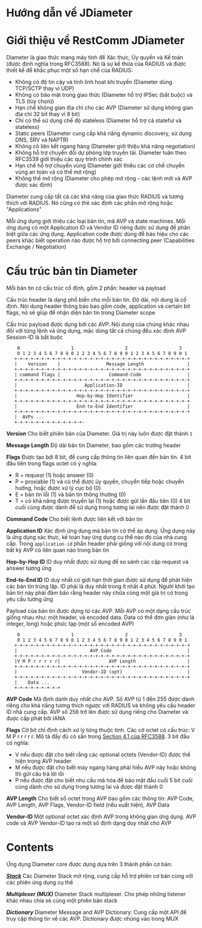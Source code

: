 # Hướng dẫn về JDiameter

# Giới thiệu về RestComm JDiameter

Diameter là giao thức mạng máy tính để Xác thực, Ủy quyền và Kế toán (được định nghĩa trong RFC3588). Nó là sự kế thừa của RADIUS và được thiết kế để khắc phục một số hạn chế của RADIUS:
- Không có độ tin cậy và tính linh hoat khi truyền (Diameter dùng TCP/SCTP thay vì UDP)
- Không có bảo mật trong giao thức (Diameter hỗ trợ IPSec (bắt buộc) và TLS (tùy chọn))
- Hạn chế không gian địa chỉ cho các AVP (Diameter sử dụng không gian địa chỉ 32 bit thay vì 8 bit)
- Chỉ có thể sử dụng chế độ stateless (Diameter hỗ trợ cả stateful và stateless)
- Static peers (Diameter cung cấp khả năng dynamic discovery, sử dụng DNS, SRV và NAPTR)
- Không có liên kết ngang hàng (Diameter giới thiệu khả năng negotiation)
- Không hỗ trợ chuyển đổi dự phòng lớp truyền tải. Diameter tuân theo RFC3539 giới thiệu các quy trình chính xác
- Hạn chế hỗ trợ chuyển vùng (Diameter giới thiệu các cơ chế chuyển vùng an toàn và có thể mở rộng)
- Không thể mở rộng (Diameter cho phép mở rộng - các lệnh mới và AVP được xác định)

Diameter cung cấp tất cả các khả năng của giao thức RADIUS và tương thích với RADIUS. Nó cũng có thẻ xác định các phần mở rộng hoặc "Applications"

Mỗi ứng dụng giới thiệu các loại bản tin, mã AVP và state machines. Mỗi ứng dụng có một Application ID và Vendor ID riêng được sử dụng để phân biệt giữa các ứng dụng. Application code được dùng để báo hiệu cho các peers khác biết operation nào được hỗ trợ bởi connecting peer (Capabilities Exchange / Negotiation)

# Cấu trúc bản tin Diameter

Mỗi bản tin có cấu trúc cố định, gồm 2 phần: header và payload

Cấu trúc header là dạng phổ biến cho mỗi bản tin. Độ dài, nội dung là cố định. Nội dung header thông báo bao gồm code, application và certain bit flags, nó sẽ giúp để nhận diện bản tin trong Diameter scope

Cấu trúc payload được dựng bởi các AVP. Nội dung của chúng khác nhau đối với từng lệnh và ứng dụng, mặc dùng tất cả chúng đều xác định AVP Session-ID là bắt buộc
```
    0                   1                   2                   3
    0 1 2 3 4 5 6 7 8 9 0 1 2 3 4 5 6 7 8 9 0 1 2 3 4 5 6 7 8 9 0 1
   +-+-+-+-+-+-+-+-+-+-+-+-+-+-+-+-+-+-+-+-+-+-+-+-+-+-+-+-+-+-+-+-+
   |    Version    |                 Message Length                |
   +-+-+-+-+-+-+-+-+-+-+-+-+-+-+-+-+-+-+-+-+-+-+-+-+-+-+-+-+-+-+-+-+
   | command flags |                  Command-Code                 |
   +-+-+-+-+-+-+-+-+-+-+-+-+-+-+-+-+-+-+-+-+-+-+-+-+-+-+-+-+-+-+-+-+
   |                         Application-ID                        |
   +-+-+-+-+-+-+-+-+-+-+-+-+-+-+-+-+-+-+-+-+-+-+-+-+-+-+-+-+-+-+-+-+
   |                      Hop-by-Hop Identifier                    |
   +-+-+-+-+-+-+-+-+-+-+-+-+-+-+-+-+-+-+-+-+-+-+-+-+-+-+-+-+-+-+-+-+
   |                      End-to-End Identifier                    |
   +-+-+-+-+-+-+-+-+-+-+-+-+-+-+-+-+-+-+-+-+-+-+-+-+-+-+-+-+-+-+-+-+
   |  AVPs ...
   +-+-+-+-+-+-+-+-+-+-+-+-+-
```
**Version** Cho biết phiên bản của Diameter. Giá trị này luôn được đặt thành `1`

**Message Length** Độ dài bản tin Diameter, bao gồm các trường header

**Flags** Được tạo bởi 8 bit, để cung cấp thông tin liên quan đến bản tin. 4 bit đầu tiên trong flags octet có ý nghĩa:
- R = request (1) hoặc answer (0)
- P = proxiable (1) và có thể được ủy quyền, chuyển tiếp hoặc chuyển hướng, hoặc được xử lý cục bộ (0)
- E = bản tin lỗi (1) và bản tin thông thường (0)
- T = có khả năng được truyền lại (1) hoặc được gửi lần đầu tiên (0)
4 bit cuối cùng được dành để sử dụng trong tương lai nên được đặt thành 0

**Command Code** Cho biết lệnh được liên kết với bản tin

**Application ID** Xác định ứng dụng mà bản tin có thể áp dụng. Ứng dụng này là ứng dụng xác thực, kế toán hay ứng dụng cụ thể nào đó của nhà cung cấp. Trong `application-id` phần header phải giống với nội dung có trong bất kỳ AVP có liên quan nào trong bản tin

**Hop-by-Hop ID** ID duy nhất được sử dụng để so sánh các cặp request và answer tương ứng

**End-to-End ID** ID duy nhất có giới hạn thời gian được sử dụng để phát hiện các bản tin trùng lặp. ID phải là duy nhất trong ít nhất 4 phút. Người khởi tạo bản tin này phải đảm bảo rằng header này chứa cùng một giá trị có trong yêu cầu tương ứng

Payload của bản tin được dựng từ các AVP. Mỗi AVP có một dạng cấu trúc giống nhau như: một header, và encoded data. Data có thể đơn giản (như là integer, long) hoặc phức tạp (một số encoded AVP)
```
    0                   1                   2                   3
    0 1 2 3 4 5 6 7 8 9 0 1 2 3 4 5 6 7 8 9 0 1 2 3 4 5 6 7 8 9 0 1
   +-+-+-+-+-+-+-+-+-+-+-+-+-+-+-+-+-+-+-+-+-+-+-+-+-+-+-+-+-+-+-+-+
   |                           AVP Code                            |
   +-+-+-+-+-+-+-+-+-+-+-+-+-+-+-+-+-+-+-+-+-+-+-+-+-+-+-+-+-+-+-+-+
   |V M P r r r r r|                  AVP Length                   |
   +-+-+-+-+-+-+-+-+-+-+-+-+-+-+-+-+-+-+-+-+-+-+-+-+-+-+-+-+-+-+-+-+
   |                        Vendor-ID (opt)                        |
   +-+-+-+-+-+-+-+-+-+-+-+-+-+-+-+-+-+-+-+-+-+-+-+-+-+-+-+-+-+-+-+-+
   |    Data ...
   +-+-+-+-+-+-+-+-+
```
**AVP Code** Mã định danh duy nhất cho AVP. Số AVP từ 1 đến 255 được dành riêng cho khả năng tương thích ngược với RADIUS và không yêu cầu header ID nhà cung cấp. AVP số 256 trở lên được sử dụng riêng cho Diameter và được cấp phát bởi IANA

**Flags** Cờ bit chỉ định cách xử lý từng thuộc tính. Các cờ octet có cấu trúc: V M P r r r r r. Mô tả đầy đủ có sẵn trong [Section 4.1 của RFC3588](https://www.rfc-editor.org/rfc/rfc3588#section-4.1). 3 bit đầu có nghĩa:
- V nếu được đặt cho biết rằng các optional octets (Vendor-ID) được thể hiện trong AVP header
- M nếu được đặt cho biết máy ngang hàng phải hiểu AVP này hoặc không thì gửi câu trả lời lỗi
- P nếu được đặt cho biết nhu cầu mã hóa để bảo mật đầu cuối
5 bit cuối cùng dành cho sử dụng trong tương lai và được đặt thành 0

**AVP Length** Cho biết số octet trong AVP bao gồm các thông tin: AVP Code, AVP Length, AVP Flags, Vendor-ID field (nếu xuất hiện), AVP Data

**Vendor-ID** Một optional octet xác định AVP trong không gian ứng dụng. AVP code và AVP Vendor-ID tạo ra một số định dạng duy nhất cho AVP

# Contents

Ứng dụng Diameter core được dựng dựa trên 3 thành phần cơ bản:

[***Stack***](https://github.com/maduc238/open5gs-docker/blob/main/jDiameter/guide_2_stack.md) Các Diameter Stack mở rộng, cung cấp hỗ trợ phiên cơ bản cùng với các phiên ứng dụng cụ thể

***Multiplexer (MUX)*** Diameter Stack multiplexer. Cho phép những listener khác nhau chia sẻ cùng một phiên bản stack

***Dictionary*** Diameter Message and AVP Dictionary. Cung cấp một API để truy cập thông tin về các AVP. Dictionary được nhúng vào trong MUX
